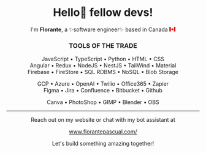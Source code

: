 <h1 align="center">Hello👋 fellow devs!</h1>
<div align="center">
    <p>I'm <b>Florante</b>, a ✨software engineer✨ based in Canada <img src="./CA.svg" height="12"></p>
    <h3>TOOLS OF THE TRADE</h3>
    <p>JavaScript • TypeScript • Python • HTML • CSS
    <br>Angular • Redux • NodeJS • NestJS • TailWind • Material
    <br>Firebase • FireStore • SQL RDBMS • NoSQL • Blob Storage</p>
    <p>GCP • Azure • OpenAI • Twilio • Office365 • Zapier
    <br>Figma • Jira • Confluence • Bitbucket • Github</p>
    <p>Canva • PhotoShop • GIMP • Blender • OBS</p>
    <hr>
    <p>Reach out on my website or chat with my bot assistant at</p>
    <p><a href="https://www.florantepascual.com/" target="_blank">www.florantepascual.com/</a></p>
    <p>Let's build something amazing together!</p>
</div>

<!---
FlorantePascual/FlorantePascual is a ✨ special ✨ repository because its `README.md` (this file) appears on your GitHub profile.
You can click the Preview link to take a look at your changes.
--->
